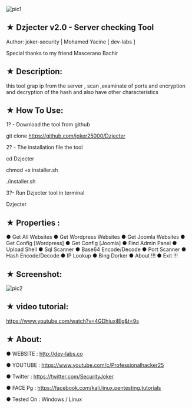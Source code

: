 ![pic1](https://i.imgur.com/QJ6Usi3.jpg)

## ★ Dzjecter v2.0 - Server checking Tool 

Author: joker-security | Mohamed Yacine [ dev-labs ]

Special thanks to my friend Mascerano Bachir

## ★ Description:

this tool grap ip from the server , scan ,examinate of ports and encryption and decryption of the hash and also have other characteristics

## ★ How To Use:

1? - Download the tool from github

git clone https://github.com/joker25000/Dzjecter

2? - The installation file the tool 

cd Dzjecter

chmod +x installer.sh

./installer.sh

3?- Run Dzjecter tool in terminal

Dzjecter

## ★ Properties :

● Get All Websites
● Get Wordpress Websites
● Get Joomla Websites
● Get Config [Wordpress]
● Get Config [Joomla]
● Find Admin Panel
● Upload Shell 
● Sql Scanner
● Base64 Encode/Decode
● Port Scanner
● Hash Encode/Decode
● IP Lookup
● Bing Dorker
● About !!!
● Exit !!!


## ★ Screenshot:

![pic2](https://i.imgur.com/BAMBTj5.png)

## ★ video tutorial:

https://www.youtube.com/watch?v=4GDhjuxjIEg&t=9s

## ★ About:

● WEBSITE : http://dev-labs.co

● YOUTUBE : https://www.youtube.com/c/Professionalhacker25

● Twitter : https://twitter.com/SecurityJoker

● FACE Pg : https://facebook.com/kali.linux.pentesting.tutorials

● Tested On : Windows / Linux
